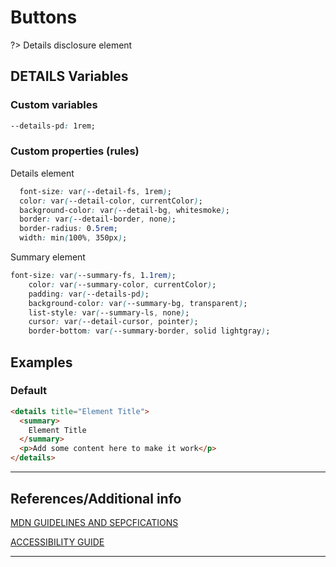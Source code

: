 # Buttons

?>  Details disclosure element

## DETAILS Variables

### Custom variables

```css
--details-pd: 1rem;
```

### Custom properties (rules)

Details element

```css
  font-size: var(--detail-fs, 1rem);
  color: var(--detail-color, currentColor);
  background-color: var(--detail-bg, whitesmoke);
  border: var(--detail-border, none);
  border-radius: 0.5rem;
  width: min(100%, 350px);
```

Summary element

```css
font-size: var(--summary-fs, 1.1rem);
    color: var(--summary-color, currentColor);
    padding: var(--details-pd);
    background-color: var(--summary-bg, transparent);
    list-style: var(--summary-ls, none);
    cursor: var(--detail-cursor, pointer);
    border-bottom: var(--summary-border, solid lightgray);
```

## Examples

### Default

```html preview
<details title="Element Title">
  <summary>
    Element Title
  </summary>
  <p>Add some content here to make it work</p>
</details>
```


----
## References/Additional info


[MDN GUIDELINES AND SEPCFICATIONS]()

[ACCESSIBILITY GUIDE]()

----
